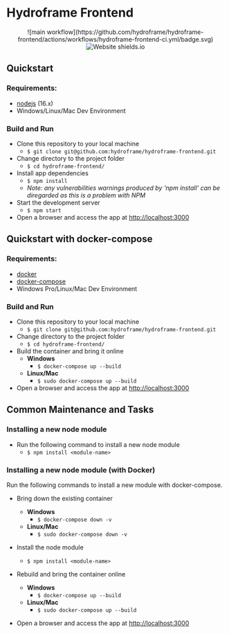 # Hydroframe Frontend
<div align="center">
![main workflow](https://github.com/hydroframe/hydroframe-frontend/actions/workflows/hydroframe-frontend-ci.yml/badge.svg)
<img src="https://img.shields.io/badge/Made with-React-61dbfb" alt="Website shields.io">
</div>



## Quickstart 

### Requirements:
- [nodejs](https://nodejs.org/en/download/) (16.x)
- Windows/Linux/Mac Dev Environment

### Build and Run
- Clone this repository to your local machine 
  - ```$ git clone git@github.com:hydroframe/hydroframe-frontend.git ```
- Change directory to the project folder
  - ```$ cd hydroframe-frontend/```
- Install app dependencies
  - ```$ npm install```
  - *Note: any vulnerabilities warnings produced by 'npm install' can be diregarded as this is a problem with NPM*
- Start the development server
  - ```$ npm start```
- Open a browser and access the app at [http://localhost:3000](http://localhost:3000)

## Quickstart with docker-compose

### Requirements:
- [docker](https://www.docker.com/products/docker-desktop)
- [docker-compose](https://docs.docker.com/compose/install/)
- Windows Pro/Linux/Mac Dev Environment

### Build and Run
- Clone this repository to your local machine 
  - ```$ git clone git@github.com:hydroframe/hydroframe-frontend.git ```
- Change directory to the project folder
  - ```$ cd hydroframe-frontend/```
- Build the container and bring it online
  - **Windows**
    - ```$ docker-compose up --build```
  - **Linux/Mac**
    - ```$ sudo docker-compose up --build```
- Open a browser and access the app at [http://localhost:3000](http://localhost:3000)


## Common Maintenance and Tasks

### Installing a new node module
- Run the following command to install a new node module
  - ```$ npm install <module-name>```

### Installing a new node module (with Docker)
Run the following commands to install a new module with docker-compose.

- Bring down the existing container
  - **Windows**
    - ```$ docker-compose down -v```
  - **Linux/Mac**
    - ```$ sudo docker-compose down -v```

- Install the node module
  - ```$ npm install <module-name>```

- Rebuild and bring the container online
  - **Windows**
    - ```$ docker-compose up --build```
  - **Linux/Mac**
    - ```$ sudo docker-compose up --build```

- Open a browser and access the app at [http://localhost:3000](http://localhost:3000)